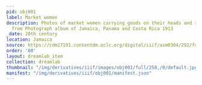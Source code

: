 ```yaml
---
pid: obj001
label: Market women
description: Photos of market women carrying goods on their heads and riding donkeys
  from Photograph album of Jamaica, Panama and Costa Rica 1913
_date: 20th century
location: Jamaica
source: https://cdm17191.contentdm.oclc.org/digital/iiif/asm0304/292/full/full/0/default.jpg
order: '00'
layout: dreamlab_item
collection: dreamlab
thumbnail: "/img/derivatives/iiif/images/obj001/full/250,/0/default.jpg"
manifest: "/img/derivatives/iiif/obj001/manifest.json"
---
```


